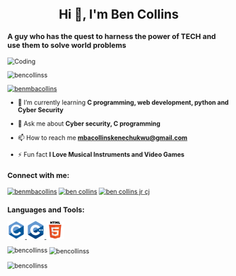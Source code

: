 <h1 align="center">Hi 👋, I'm Ben Collins</h1>
<h3 align="Left">A guy who has the quest to harness the power of TECH and use them to solve world problems</h3>
<img align="center" alt="Coding" width="500" src="https://www.freecodecamp.org/news/content/images/2022/11/hire-full-stack-developers1546507474317-1.gif">

<p align="left"> <img src="https://komarev.com/ghpvc/?username=bencollinss&label=Profile%20views&color=0e75b6&style=flat" alt="bencollinss" /> </p>

<p align="left"> <a href="https://twitter.com/benmbacollins" target="blank"><img src="https://img.shields.io/twitter/follow/benmbacollins?logo=twitter&style=for-the-badge" alt="benmbacollins" /></a> </p>

- 🌱 I’m currently learning **C programming, web development, python and Cyber Security**

- 💬 Ask me about **Cyber security, C programming**

- 📫 How to reach me **mbacollinskenechukwu@gmail.com**

- ⚡ Fun fact **I Love Musical Instruments and Video Games**

<h3 align="left">Connect with me:</h3>
<p align="left">
<a href="https://twitter.com/benmbacollins" target="blank"><img align="center" src="https://raw.githubusercontent.com/rahuldkjain/github-profile-readme-generator/master/src/images/icons/Social/twitter.svg" alt="benmbacollins" height="30" width="40" /></a>
<a href="https://linkedin.com/in/ben collins" target="blank"><img align="center" src="https://raw.githubusercontent.com/rahuldkjain/github-profile-readme-generator/master/src/images/icons/Social/linked-in-alt.svg" alt="ben collins" height="30" width="40" /></a>
<a href="https://fb.com/ben collins jr cj" target="blank"><img align="center" src="https://raw.githubusercontent.com/rahuldkjain/github-profile-readme-generator/master/src/images/icons/Social/facebook.svg" alt="ben collins jr cj" height="30" width="40" /></a>
</p>

<h3 align="left">Languages and Tools:</h3>
<p align="left"> <a href="https://www.cprogramming.com/" target="_blank" rel="noreferrer"> <img src="https://raw.githubusercontent.com/devicons/devicon/master/icons/c/c-original.svg" alt="c" width="40" height="40"/> </a> <a href="https://www.w3schools.com/cpp/" target="_blank" rel="noreferrer"> <img src="https://raw.githubusercontent.com/devicons/devicon/master/icons/cplusplus/cplusplus-original.svg" alt="cplusplus" width="40" height="40"/> </a> <a href="https://www.w3.org/html/" target="_blank" rel="noreferrer"> <img src="https://raw.githubusercontent.com/devicons/devicon/master/icons/html5/html5-original-wordmark.svg" alt="html5" width="40" height="40"/> </a> </p>

<p><img align="left" src="https://github-readme-stats.vercel.app/api/top-langs?username=bencollinss&show_icons=true&locale=en&layout=compact" alt="bencollinss" /></p>

<p>&nbsp;<img align="center" src="https://github-readme-stats.vercel.app/api?username=bencollinss&show_icons=true&locale=en" alt="bencollinss" /></p>

<p><img align="center" src="https://github-readme-streak-stats.herokuapp.com/?user=bencollinss&" alt="bencollinss" /></p>
